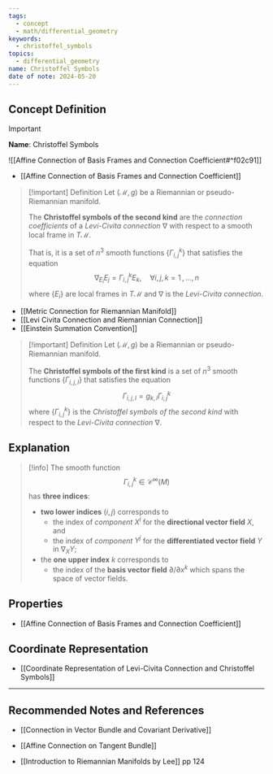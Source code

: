 ```yaml
---
tags:
  - concept
  - math/differential_geometry
keywords:
  - christoffel_symbols
topics:
  - differential_geometry
name: Christoffel Symbols
date of note: 2024-05-20
---
```


## Concept Definition

>[!important]
>**Name**: Christoffel Symbols

![[Affine Connection of Basis Frames and Connection Coefficient#^f02c91]]

- [[Affine Connection of Basis Frames and Connection Coefficient]]

>[!important] Definition
>Let $(\mathcal{M}, g)$ be a Riemannian or pseudo-Riemannian manifold.
>
>The **Christoffel symbols of the second kind** are the *connection coefficients* of a *Levi-Civita connection* $\nabla$ with respect to a smooth local frame in $T\mathcal{M}$.
>
>That is, it is a set of $n^3$ smooth functions $\{\Gamma_{i,j}^{k}\}$ that satisfies the equation
>$$
>\nabla_{E_{i}}E_{j} = \Gamma_{i,j}^{k}E_{k}, \quad \forall i,j,k=1\,{,}\ldots{,}\,n
>$$
>where $\{ E_{i} \}$ are local frames in $T\mathcal{M}$ and $\nabla$ is the *Levi-Civita connection*.

- [[Metric Connection for Riemannian Manifold]]
- [[Levi Civita Connection and Riemannian Connection]]
- [[Einstein Summation Convention]]


>[!important] Definition
>Let $(\mathcal{M}, g)$ be a Riemannian or pseudo-Riemannian manifold.
>
>The **Christoffel symbols of the first kind**  is a set of $n^3$ smooth functions $\{\Gamma_{i,j,l}\}$ that satisfies the equation
>$$
>\Gamma_{i,j,l} = g_{k,l}\Gamma_{i,j}^{k}
>$$
>where $\{\Gamma_{i,j}^{k}\}$ is the *Christoffel symbols of the second kind* with respect to the *Levi-Civita connection*  $\nabla$.


## Explanation


>[!info]
>The smooth function $$\Gamma_{i,j}^{k} \in \mathcal{C}^{\infty}(M)$$ has **three indices**: 
>- **two lower indices** $(i,j)$ corresponds to 
>	- the index of *component* $X^i$ for the **directional vector field** $X$, and 
>	- the index of *component* $Y^j$ for the **differentiated vector field** $Y$ in $\nabla_{X}Y$;
>- the **one upper index** $k$ corresponds to 
>	- the index of the **basis vector field** $\partial/ \partial x^k$ which spans the space of vector fields. 

## Properties

- [[Affine Connection of Basis Frames and Connection Coefficient]]


## Coordinate Representation 

- [[Coordinate Representation of Levi-Civita Connection and Christoffel Symbols]]




-----------
##  Recommended Notes and References

- [[Connection in Vector Bundle and Covariant Derivative]]
- [[Affine Connection on Tangent Bundle]]


- [[Introduction to Riemannian Manifolds by Lee]] pp 124